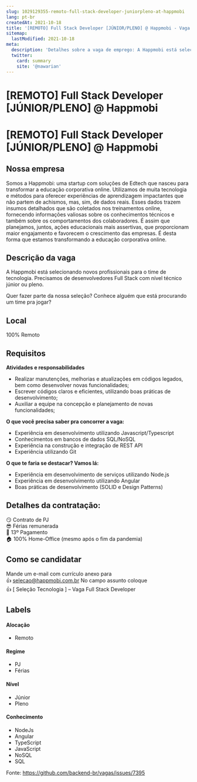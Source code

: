 ```yaml
---
slug: 1029129355-remoto-full-stack-developer-juniorpleno-at-happmobi
lang: pt-br
createdAt: 2021-10-18
title: '[REMOTO] Full Stack Developer [JÚNIOR/PLENO] @ Happmobi - Vaga de Emprego'
sitemap:
  lastModified: 2021-10-18
meta:
  description: 'Detalhes sobre a vaga de emprego: A Happmobi está selecionando novos profissionais para o time de tecnologia. Precisamos de desenvolvedores Full Stack com nível técnico júnior ou pleno.   Quer fazer parte da nossa seleção? Conhece alguém que está procurando um time pra jogar?'
  twitter:
    card: summary
    site: '@nawarian'
---
```


# [REMOTO] Full Stack Developer [JÚNIOR/PLENO] @ Happmobi

# [REMOTO] Full Stack Developer [JÚNIOR/PLENO] @ Happmobi
## Nossa empresa

Somos a Happmobi: uma startup com soluções de Edtech que nasceu para transformar a educação corporativa online. Utilizamos de muita tecnologia e métodos para oferecer experiências de aprendizagem impactantes que não partem de achismos, mas, sim, de dados reais. Esses dados trazem insumos detalhados que são coletados nos treinamentos online, fornecendo informações valiosas sobre os conhecimentos técnicos e também sobre os comportamentos dos colaboradores. É assim que planejamos, juntos, ações educacionais mais assertivas, que proporcionam maior engajamento e favorecem o crescimento das empresas. É desta forma que estamos transformando a educação corporativa online.

## Descrição da vaga

A Happmobi está selecionando novos profissionais para o time de tecnologia. Precisamos de desenvolvedores Full Stack com nível técnico júnior ou pleno.  
  
Quer fazer parte da nossa seleção? Conhece alguém que está procurando um time pra jogar?

## Local
100%  Remoto 

## Requisitos
**Atividades e responsabilidades**
- Realizar manutenções, melhorias e atualizações em códigos legados, bem como desenvolver novas funcionalidades;  
- Escrever códigos claros e eficientes, utilizando boas práticas de desenvolvimento;  
- Auxiliar a equipe na concepção e planejamento de novas funcionalidades;

**O que você precisa saber pra concorrer a vaga:**
- Experiência em desenvolvimento utilizando Javascript/Typescript  
- Conhecimentos em bancos de dados SQL/NoSQL  
- Experiência na construção e integração de REST API  
- Experiência utilizando Git

**O que te faria se destacar? Vamos lá:**
- Experiência em desenvolvimento de serviços utilizando Node.js  
- Experiência em desenvolvimento utilizando Angular
- Boas práticas de desenvolvimento (SOLID e Design Patterns)

## Detalhes da contratação:

😏  Contrato de PJ  
😎  Férias remunerada  
🤑  13º Pagamento  
🏠  100% Home-Office (mesmo após o fim da pandemia)

## Como se candidatar

Mande um e-mail com currículo anexo para  
👍 [selecao@happmobi.com.br](mailto:selecao@happmobi.com.br)
No campo assunto coloque  
👍 [ Seleção Tecnologia ] – Vaga Full Stack Developer


## Labels
#### Alocação
- Remoto

#### Regime
- PJ
- Férias

#### Nível
- Júnior
- Pleno

#### Conhecimento
- NodeJs
- Angular
- TypeScript
- JavaScript
- NoSQL
- SQL




Fonte: https://github.com/backend-br/vagas/issues/7395